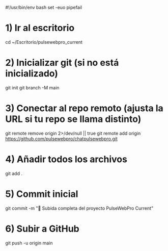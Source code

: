 #!/usr/bin/env bash
set -euo pipefail

# 1) Ir al escritorio
cd ~/Escritorio/pulsewebpro_current

# 2) Inicializar git (si no está inicializado)
git init
git branch -M main

# 3) Conectar al repo remoto (ajusta la URL si tu repo se llama distinto)
git remote remove origin 2>/dev/null || true
git remote add origin https://github.com/pulsewebpro/chatpulsewebpro.git

# 4) Añadir todos los archivos
git add .

# 5) Commit inicial
git commit -m "🚀 Subida completa del proyecto PulseWebPro Current"

# 6) Subir a GitHub
git push -u origin main
